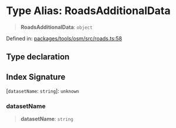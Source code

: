# Type Alias: RoadsAdditionalData

> **RoadsAdditionalData**: `object`

Defined in: [packages/tools/osm/src/roads.ts:58](https://github.com/GeoDaCenter/openassistant/blob/0a6a7e7306d75a25dc968b3117f04cb7bd613bec/packages/tools/osm/src/roads.ts#L58)

## Type declaration

## Index Signature

\[`datasetName`: `string`\]: `unknown`

### datasetName

> **datasetName**: `string`
